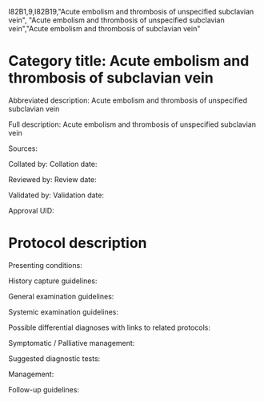 I82B1,9,I82B19,"Acute embolism and thrombosis of unspecified subclavian vein", "Acute embolism and thrombosis of unspecified subclavian vein","Acute embolism and thrombosis of subclavian vein"
# Category title: Acute embolism and thrombosis of subclavian vein

Abbreviated description: Acute embolism and thrombosis of unspecified subclavian vein

Full description: Acute embolism and thrombosis of unspecified subclavian vein

Sources:

Collated by:
Collation date:

Reviewed by:
Review date:

Validated by:
Validation date:

Approval UID:

# Protocol description

Presenting conditions:

History capture guidelines:

General examination guidelines:

Systemic examination guidelines:

Possible differential diagnoses with links to related protocols:

Symptomatic / Palliative management:

Suggested diagnostic tests:

Management:

Follow-up guidelines:
